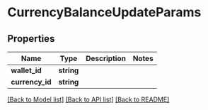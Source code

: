 # CurrencyBalanceUpdateParams

## Properties
Name | Type | Description | Notes
------------ | ------------- | ------------- | -------------
**wallet_id** | **string** |  | 
**currency_id** | **string** |  | 

[[Back to Model list]](../README.md#documentation-for-models) [[Back to API list]](../README.md#documentation-for-api-endpoints) [[Back to README]](../README.md)


